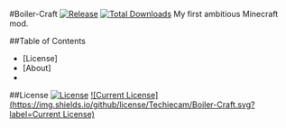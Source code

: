 #Boiler-Craft [![Release](https://img.shields.io/github/release/Techiecam/Boiler-Craft.svg)]() [![Total Downloads](https://img.shields.io/github/downloads/Techiecam/Boiler-Craft/total.svg)]()
My first ambitious Minecraft mod.

##Table of Contents
* [License]
* [About]
* 

##License
[![License](https://img.shields.io/badge/License-GPLv3-yellow.svg)]()
[![Current License](https://img.shields.io/github/license/Techiecam/Boiler-Craft.svg?label=Current License)]()
